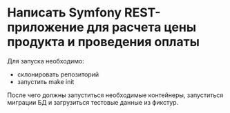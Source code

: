 # Написать Symfony REST-приложение для расчета цены продукта и проведения оплаты

Для запуска необходимо:

- склонировать репозиторий
- запустить make init

После чего должны запуститься необходимые контейнеры, запуститься миграции БД и загрузиться тестовые данные из фикстур.
